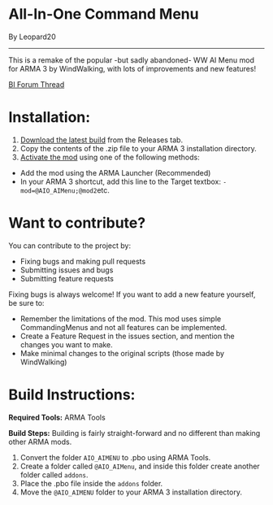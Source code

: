 # All-In-One Command Menu
By Leopard20
________
This is a remake of the popular -but sadly abandoned- WW AI Menu mod for ARMA 3 by WindWalking, with lots of improvements and new features!

[BI Forum Thread](https://forums.bohemia.net/forums/topic/210548-all-in-one-ai-command-menu/)

# Installation:
1. [Download the latest build](https://github.com/leopard20/All-In-One-Command-Menu/releases/latest) from the Releases tab. 
2. Copy the contents of the .zip file to your ARMA 3 installation directory.
3. [Activate the mod](http://www.armaholic.com/page.php?id=29755) using one of the following methods:
* Add the mod using the ARMA Launcher (Recommended)
* In your ARMA 3 shortcut, add this line to the Target textbox: `-mod=@AIO_AIMenu;@mod2`etc.

# Want to contribute?
You can contribute to the project by:
* Fixing bugs and making pull requests
* Submitting issues and bugs
* Submitting feature requests

Fixing bugs is always welcome! If you want to add a new feature yourself, be sure to:
* Remember the limitations of the mod. This mod uses simple CommandingMenus and not all features can be implemented.
* Create a Feature Request in the issues section, and mention the changes you want to make.
* Make minimal changes to the original scripts (those made by WindWalking)

# Build Instructions:
**Required Tools:**
ARMA Tools

**Build Steps:**
Building is fairly straight-forward and no different than making other ARMA mods.
1. Convert the folder `AIO_AIMENU` to .pbo using ARMA Tools.
2. Create a folder called `@AIO_AIMenu`, and inside this folder create another folder called `addons`.
3. Place the .pbo file inside the `addons` folder.
4. Move the `@AIO_AIMENU` folder to your ARMA 3 installation directory.

